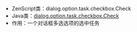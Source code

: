 * ZenScript类：dialog.option.task.checkbox.Check
* Java类：[dialog.option.task.checkbox.Check]()
* 作用：一个对话框多选选项的选中任务
